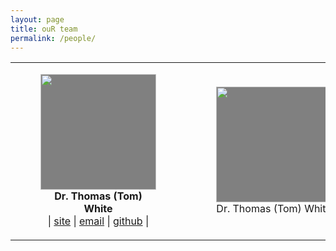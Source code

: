```yaml
---
layout: page
title: ouR team
permalink: /people/
---
```


<style>

div.item {
    vertical-align: top;
    display: inline-block;
    text-align: center;
}
img {
    width: 185;
    height: 185px;
    background-color: grey;
}
.caption {
    display: block;
    text-align: center;
}

</style>

<body>
<table width="100%" align="center">
    <tr> 
        <td align="center">
          <figure class="item">
            <img src="{{ site.baseurl }}/assets/tom_profile.jpg"/>
            <figcaption class="caption"><strong>Dr. Thomas (Tom) White</strong></figcaption>
            <figcaption class="caption">| <a href="https://tomwhite.io">site</a> | <a href="https://mailto:thomas.white@sydney.edu.au">email</a> | <a href="https://github.com/thomased">github</a> |</figcaption>
          </figure>
        </td>
        <td align="center">
          <figure class="item">
            <img src="{{ site.baseurl }}/assets/tom_profile.jpg"/>
            <figcaption class="caption">Dr. Thomas (Tom) White</figcaption>
          </figure>
        </td>
         <td align="center">
          <figure class="item">
            <img src="{{ site.baseurl }}/assets/tom_profile.jpg"/>
            <figcaption class="caption">Dr. Thomas (Tom) White</figcaption>
          </figure>
        </td>
    </tr>
</table>
</body>



